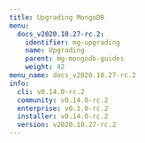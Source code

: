 ```yaml
---
title: Upgrading MongoDB
menu:
  docs_v2020.10.27-rc.2:
    identifier: mg-upgrading
    name: Upgrading
    parent: mg-mongodb-guides
    weight: 42
menu_name: docs_v2020.10.27-rc.2
info:
  cli: v0.14.0-rc.2
  community: v0.14.0-rc.2
  enterprise: v0.1.0-rc.2
  installer: v0.14.0-rc.2
  version: v2020.10.27-rc.2
---
```



